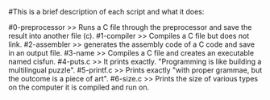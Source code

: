 #This is a brief description of each script and what it does:

#0-preprocessor >> Runs a C file through the preprocessor and save the result into another file (c).
#1-compiler >> Compiles a C file but does not link. 
#2-assembler >> generates the assembly code of a C code and save in an output file.
#3-name >> Compiles a C file and creates an executable named cisfun.
#4-puts.c >> It prints exactly. "Programming is like building a multilingual puzzle".
#5-printf.c >> Prints exactly "with proper grammae, but the outcome is a piece of art".
#6-size.c >> Prints the size of various types on the computer it is compiled and run on.

